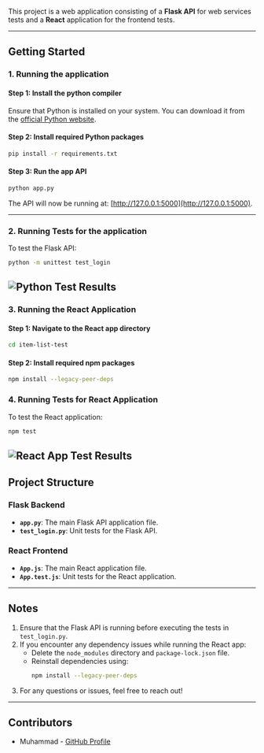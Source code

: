 This project is a web application consisting of a **Flask API** for web services tests and a **React** application for the frontend tests.

---

## Getting Started

### 1. Running the application

#### Step 1: Install the python compiler
Ensure that Python is installed on your system. You can download it from the [official Python website](https://www.python.org/downloads/).

#### Step 2: Install required Python packages
```bash
pip install -r requirements.txt
```

#### Step 3: Run the app API
```bash
python app.py
```

The API will now be running at: [http://127.0.0.1:5000](http://127.0.0.1:5000).

---

### 2. Running Tests for the application
To test the Flask API:
```bash
python -m unittest test_login
```

![Python Test Results](https://github.com/user-attachments/assets/ded8ebd7-39bd-4b02-b7f3-337251d69c47)
---

### 3. Running the React Application

#### Step 1: Navigate to the React app directory
```bash
cd item-list-test
```

#### Step 2: Install required npm packages
```bash
npm install --legacy-peer-deps
```

### 4. Running Tests for React Application
To test the React application:
```bash
npm test
```

![React App Test Results](https://github.com/user-attachments/assets/366a3482-1f38-4fd7-97b2-564e5f26b223)
---

## Project Structure

### Flask Backend
- **`app.py`**: The main Flask API application file.
- **`test_login.py`**: Unit tests for the Flask API.

### React Frontend
- **`App.js`**: The main React application file.
- **`App.test.js`**: Unit tests for the React application.

---

## Notes
1. Ensure that the Flask API is running before executing the tests in `test_login.py`.
2. If you encounter any dependency issues while running the React app:
   - Delete the `node_modules` directory and `package-lock.json` file.
   - Reinstall dependencies using:
     ```bash
     npm install --legacy-peer-deps
     ```
3. For any questions or issues, feel free to reach out!

---

## Contributors
- Muhammad - [GitHub Profile](https://github.com/mohswell)